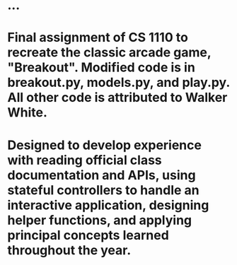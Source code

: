 # ...
# Final assignment of CS 1110 to recreate the classic arcade game, "Breakout". Modified code is in breakout.py, models.py, and play.py. All other code is attributed to Walker White.

# Designed to develop experience with reading official class documentation and APIs, using stateful controllers to handle an interactive application, designing helper functions, and applying principal concepts learned throughout the year.

